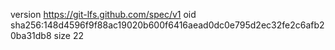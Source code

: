 version https://git-lfs.github.com/spec/v1
oid sha256:148d4596f9f88ac19020b600f6416aead0dc0e795d2ec32fe2c6afb20ba31db8
size 22
